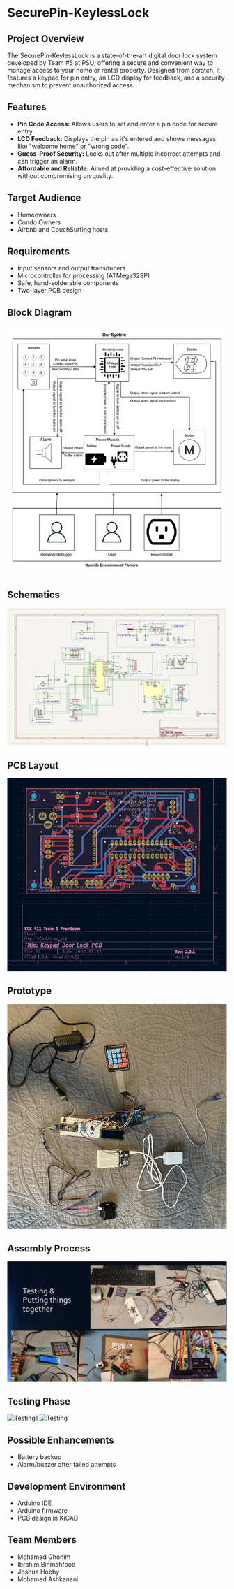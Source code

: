 # SecurePin-KeylessLock

## Project Overview
The SecurePin-KeylessLock is a state-of-the-art digital door lock system developed by Team #5 at PSU, offering a secure and convenient way to manage access to your home or rental property. Designed from scratch, it features a keypad for pin entry, an LCD display for feedback, and a security mechanism to prevent unauthorized access.

## Features
- **Pin Code Access:** Allows users to set and enter a pin code for secure entry.
- **LCD Feedback:** Displays the pin as it's entered and shows messages like "welcome home" or "wrong code".
- **Guess-Proof Security:** Locks out after multiple incorrect attempts and can trigger an alarm.
- **Affordable and Reliable:** Aimed at providing a cost-effective solution without compromising on quality.

## Target Audience
- Homeowners
- Condo Owners
- Airbnb and CouchSurfing hosts

## Requirements
- Input sensors and output transducers
- Microcontroller for processing (ATMega328P)
- Safe, hand-solderable components
- Two-layer PCB design

## Block Diagram
![Block Diagram](./Z-Misc/Block-Diagram.png)

## Schematics
![Schematics](./Z-Misc/Schematics.jpg)

## PCB Layout
![Layout](./Z-Misc/Layout.jpg)

## Prototype
![Prototype](./Z-Misc/Prototype.jpg)

## Assembly Process
![Putting Things Together](./Z-Misc/putting_together.png)

## Testing Phase
![Testing1](./testing.jpg)
![Testing](./Screen.jpeg)

## Possible Enhancements
- Battery backup
- Alarm/buzzer after failed attempts

## Development Environment
- Arduino IDE
- Arduino firmware
- PCB design in KiCAD

## Team Members
- Mohamed Ghonim
- Ibrahim Binmahfood
- Joshua Hobby
- Mohamed Ashkanani

